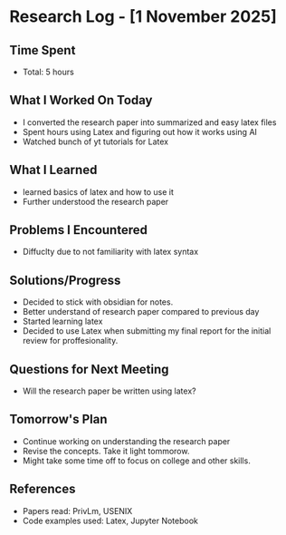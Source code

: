 # Research Log - [1 November 2025]

## Time Spent
- Total: 5 hours

## What I Worked On Today
- I  converted the research paper into summarized and easy latex files
- Spent hours using Latex and figuring out how it works using AI
- Watched bunch of yt tutorials for Latex

## What I Learned
- learned basics of latex and how to use it
- Further understood the research paper

## Problems I Encountered
- Diffuclty due to not familiarity with latex syntax

## Solutions/Progress
- Decided to stick with obsidian for notes.
- Better understand of research paper compared to previous day
- Started learning latex
- Decided to use Latex when submitting my final report for the initial review for proffesionality.

## Questions for Next Meeting
- Will the research paper be written using latex?

## Tomorrow's Plan
- Continue working on understanding the research paper
- Revise the concepts. Take it light tommorow.
- Might take some time off to focus on college and other skills.

## References
- Papers read: PrivLm, USENIX
- Code examples used: Latex, Jupyter Notebook